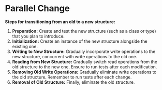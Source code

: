 # Parallel Change
**Steps for transitioning from an old to a new structure:**
1. **Preparation:** Create and test the new structure (such as a class or type) that you plan to introduce.
2. **Initialization:** Create an instance of the new structure alongside the existing one.
3. **Writing to New Structure:** Gradually incorporate write operations to the new structure, concurrent with write operations to the old one.
4. **Reading from New Structure:** Gradually switch read operations from the old structure to the new one. Ensure to run tests after each modification.
5. **Removing Old Write Operations:** Gradually eliminate write operations to the old structure. Remember to run tests after each change.
6. **Removal of Old Structure:** Finally, eliminate the old structure.
